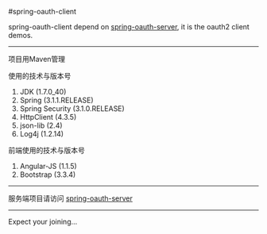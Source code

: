 #spring-oauth-client

<div>
  spring-oauth-client depend on <a href="http://git.oschina.net/shengzhao/spring-oauth-server">spring-oauth-server</a>,
  it is the oauth2 client demos.
</div>

<hr/>


项目用Maven管理


使用的技术与版本号
<ol>
     <li>JDK (1.7.0_40)</li>
     <li>Spring (3.1.1.RELEASE)</li>
     <li>Spring Security (3.1.0.RELEASE)</li>
     <li>HttpClient (4.3.5)</li>
     <li>json-lib (2.4)</li>
     <li>Log4j (1.2.14)</li>
</ol>
前端使用的技术与版本号
<ol>
    <li>Angular-JS (1.1.5)</li>
    <li>Bootstrap (3.3.4)</li>
</ol>
<hr/>

<p>
    服务端项目请访问 <a href="http://git.oschina.net/shengzhao/spring-oauth-server">spring-oauth-server</a>
</p>


<hr/>
<div>
  Expect your joining...
</div>